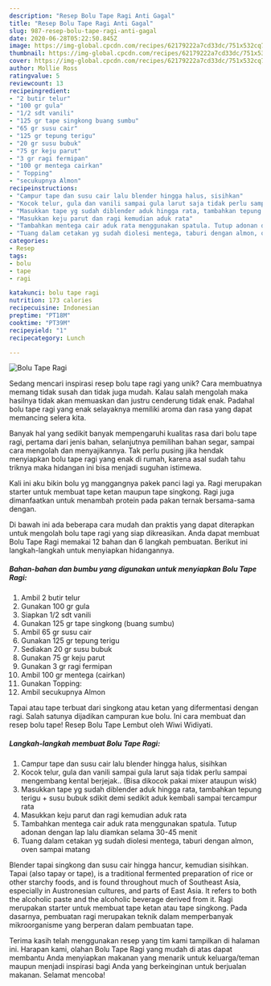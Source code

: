 ```yaml
---
description: "Resep Bolu Tape Ragi Anti Gagal"
title: "Resep Bolu Tape Ragi Anti Gagal"
slug: 987-resep-bolu-tape-ragi-anti-gagal
date: 2020-06-28T05:22:50.845Z
image: https://img-global.cpcdn.com/recipes/62179222a7cd33dc/751x532cq70/bolu-tape-ragi-foto-resep-utama.jpg
thumbnail: https://img-global.cpcdn.com/recipes/62179222a7cd33dc/751x532cq70/bolu-tape-ragi-foto-resep-utama.jpg
cover: https://img-global.cpcdn.com/recipes/62179222a7cd33dc/751x532cq70/bolu-tape-ragi-foto-resep-utama.jpg
author: Mollie Ross
ratingvalue: 5
reviewcount: 13
recipeingredient:
- "2 butir telur"
- "100 gr gula"
- "1/2 sdt vanili"
- "125 gr tape singkong buang sumbu"
- "65 gr susu cair"
- "125 gr tepung terigu"
- "20 gr susu bubuk"
- "75 gr keju parut"
- "3 gr ragi fermipan"
- "100 gr mentega cairkan"
- " Topping"
- "secukupnya Almon"
recipeinstructions:
- "Campur tape dan susu cair lalu blender hingga halus, sisihkan"
- "Kocok telur, gula dan vanili sampai gula larut saja tidak perlu sampai mengembang kental berjejak.. (Bisa dikocok pakai mixer ataupun wisk)"
- "Masukkan tape yg sudah diblender aduk hingga rata, tambahkan tepung terigu + susu bubuk sdikit demi sedikit aduk kembali sampai tercampur rata"
- "Masukkan keju parut dan ragi kemudian aduk rata"
- "Tambahkan mentega cair aduk rata menggunakan spatula. Tutup adonan dengan lap lalu diamkan selama 30-45 menit"
- "Tuang dalam cetakan yg sudah diolesi mentega, taburi dengan almon, oven sampai matang"
categories:
- Resep
tags:
- bolu
- tape
- ragi

katakunci: bolu tape ragi 
nutrition: 173 calories
recipecuisine: Indonesian
preptime: "PT18M"
cooktime: "PT39M"
recipeyield: "1"
recipecategory: Lunch

---
```



![Bolu Tape Ragi](https://img-global.cpcdn.com/recipes/62179222a7cd33dc/751x532cq70/bolu-tape-ragi-foto-resep-utama.jpg)

Sedang mencari inspirasi resep bolu tape ragi yang unik? Cara membuatnya memang tidak susah dan tidak juga mudah. Kalau salah mengolah maka hasilnya tidak akan memuaskan dan justru cenderung tidak enak. Padahal bolu tape ragi yang enak selayaknya memiliki aroma dan rasa yang dapat memancing selera kita.

Banyak hal yang sedikit banyak mempengaruhi kualitas rasa dari bolu tape ragi, pertama dari jenis bahan, selanjutnya pemilihan bahan segar, sampai cara mengolah dan menyajikannya. Tak perlu pusing jika hendak menyiapkan bolu tape ragi yang enak di rumah, karena asal sudah tahu triknya maka hidangan ini bisa menjadi suguhan istimewa.

Kali ini aku bikin bolu yg manggangnya pakek panci lagi ya. Ragi merupakan starter untuk membuat tape ketan maupun tape singkong. Ragi juga dimanfaatkan untuk menambah protein pada pakan ternak bersama-sama dengan.


Di bawah ini ada beberapa cara mudah dan praktis yang dapat diterapkan untuk mengolah bolu tape ragi yang siap dikreasikan. Anda dapat membuat Bolu Tape Ragi memakai 12 bahan dan 6 langkah pembuatan. Berikut ini langkah-langkah untuk menyiapkan hidangannya.

<!--inarticleads1-->

##### Bahan-bahan dan bumbu yang digunakan untuk menyiapkan Bolu Tape Ragi:

1. Ambil 2 butir telur
1. Gunakan 100 gr gula
1. Siapkan 1/2 sdt vanili
1. Gunakan 125 gr tape singkong (buang sumbu)
1. Ambil 65 gr susu cair
1. Gunakan 125 gr tepung terigu
1. Sediakan 20 gr susu bubuk
1. Gunakan 75 gr keju parut
1. Gunakan 3 gr ragi fermipan
1. Ambil 100 gr mentega (cairkan)
1. Gunakan  Topping:
1. Ambil secukupnya Almon


Tapai atau tape terbuat dari singkong atau ketan yang difermentasi dengan ragi. Salah satunya dijadikan campuran kue bolu. Ini cara membuat dan resep bolu tape! Resep Bolu Tape Lembut oleh Wiwi Widiyati. 

<!--inarticleads2-->

##### Langkah-langkah membuat Bolu Tape Ragi:

1. Campur tape dan susu cair lalu blender hingga halus, sisihkan
1. Kocok telur, gula dan vanili sampai gula larut saja tidak perlu sampai mengembang kental berjejak.. (Bisa dikocok pakai mixer ataupun wisk)
1. Masukkan tape yg sudah diblender aduk hingga rata, tambahkan tepung terigu + susu bubuk sdikit demi sedikit aduk kembali sampai tercampur rata
1. Masukkan keju parut dan ragi kemudian aduk rata
1. Tambahkan mentega cair aduk rata menggunakan spatula. Tutup adonan dengan lap lalu diamkan selama 30-45 menit
1. Tuang dalam cetakan yg sudah diolesi mentega, taburi dengan almon, oven sampai matang


Blender tapai singkong dan susu cair hingga hancur, kemudian sisihkan. Tapai (also tapay or tape), is a traditional fermented preparation of rice or other starchy foods, and is found throughout much of Southeast Asia, especially in Austronesian cultures, and parts of East Asia. It refers to both the alcoholic paste and the alcoholic beverage derived from it. Ragi merupakan starter untuk membuat tape ketan atau tape singkong. Pada dasarnya, pembuatan ragi merupakan teknik dalam memperbanyak mikroorganisme yang berperan dalam pembuatan tape. 

Terima kasih telah menggunakan resep yang tim kami tampilkan di halaman ini. Harapan kami, olahan Bolu Tape Ragi yang mudah di atas dapat membantu Anda menyiapkan makanan yang menarik untuk keluarga/teman maupun menjadi inspirasi bagi Anda yang berkeinginan untuk berjualan makanan. Selamat mencoba!
